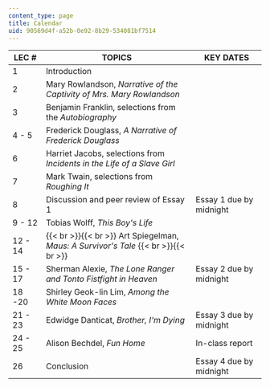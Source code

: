```yaml
---
content_type: page
title: Calendar
uid: 90569d4f-a52b-0e92-8b29-534081bf7514
---
```


| LEC # | TOPICS | KEY DATES |
| --- | --- | --- |
| 1 | Introduction | &nbsp; |
| 2 | Mary Rowlandson, _Narrative of the Captivity of Mrs. Mary Rowlandson_ | &nbsp; |
| 3 | Benjamin Franklin, selections from the _Autobiography_ | &nbsp; |
| 4 - 5 | Frederick Douglass, _A Narrative of Frederick Douglass_ | &nbsp; |
| 6 | Harriet Jacobs, selections from _Incidents in the Life of a Slave Girl_ | &nbsp; |
| 7 | Mark Twain, selections from _Roughing It_ | &nbsp; |
| 8 | Discussion and peer review of Essay 1 | Essay 1 due by midnight |
| 9 - 12 | Tobias Wolff, _This Boy's Life_ | &nbsp; |
| 12 - 14 |  {{< br >}}{{< br >}} Art Spiegelman, _Maus: A Survivor's Tale_ {{< br >}}{{< br >}}  | &nbsp; |
| 15 - 17 | Sherman Alexie, _The Lone Ranger and Tonto Fistfight in Heaven_ | Essay 2 due by midnight |
| 18 -20 | Shirley Geok-lin Lim, _Among the White Moon Faces_ | &nbsp; |
| 21 - 23 | Edwidge Danticat, _Brother, I'm Dying_ | Essay 3 due by midnight |
| 24 - 25 | Alison Bechdel, _Fun Home_ | In-class report |
| 26 | Conclusion | Essay 4 due by midnight